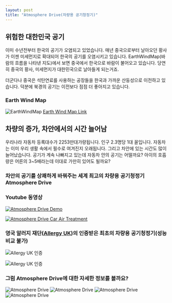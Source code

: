 ```yaml
---
layout: post
title: "Atmosphere Drive(차량용 공기청정기)"
---
```


## 위험한 대한민국 공기

이미 수년전부터 한국의 공기가 오염되고 있었습니다.
매년 중국으로부터 날아오던 황사가 이젠 미세먼지로 확대되어 한국의 공기를 오염시키고 있습니다.
EarthWindMap(바람의 흐름을 나타낸 지도)에서 보면 중국에서 한국으로 바람이 불어오고 있습니다.
당연히 중국의 황사, 미세먼지가 대한민국으로 날아들게 되는거죠.

더군다나 중국은 석탄연료를 사용하는 공장들을 한국과 가까운 산둥성으로 이전하고 있습니다.
덕분에 북경의 공기는 이전보다 점점 더 좋아지고 있습니다.

### Earth Wind Map
![EarthWindMap](https://amwaybusiness.github.io/img/korea_air.jpg)
[Earth Wind Map Link](https://earth.nullschool.net/#current/chem/surface/level/overlay=cosc/orthographic=-234.39,36.47,3000)

## 차량의 증가, 차안에서의 시간 늘어남

우리나라 자동차 등록대수가 2253만대가량됩니다. 인구 2.3명당 1대 꼴입니다.
자동차는 이미 우리 생활 속에서 필수로 여겨진지 오래됩니다.
그리고 차안에 있는 시간도 많이 늘어났습니다.
공기가 계속 나빠지고 있는데 자동차 안의 공기는 어떨까요?
아이의 호흡량은 어른의 3~5배라는데 이대로 가만히 있어도 될까요?

### 차안의 공기를 상쾌하게 바꿔주는 세계 최고의 차량용 공기청정기 Atmosphere Drive
### Youtube 동영상

[![Atmosphere Drive Demo](http://img.youtube.com/vi/ppNajnxE2r4/0.jpg)](https://www.youtube.com/watch?v=ppNajnxE2r4)

[![Atmosphere Drive Car Air Treatment](http://img.youtube.com/vi/VMlDwImAKB8/0.jpg)](https://www.youtube.com/watch?v=VMlDwImAKB8)

### 영국 알러지 재단([Allergy UK](https://www.allergyuk.org/get-help/products/filter/product_type:Air%20Purifiers/manufacturer:Amway%20Corp.#products))의 인증받은 최초의 차량용 공기청정기(성능 비교 불가)

![Allergy UK 인증](https://amwaybusiness.github.io/img/allergyuk.jpg)

![Allergy UK 인증](https://amwaybusiness.github.io/img/approvedallergyuk.jpg)

### 그럼 Atmosphere Drive에 대한 자세한 정보를 볼까요?

![Atmosphere Drive](https://amwaybusiness.github.io/img/atmo_drive_01.jpg)
![Atmosphere Drive](https://amwaybusiness.github.io/img/atmo_drive_02.jpg)
![Atmosphere Drive](https://amwaybusiness.github.io/img/airpurify.jpg)
![Atmosphere Drive](https://amwaybusiness.github.io/img/atmo_drive_03v1.jpg)
